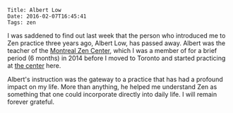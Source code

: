     Title: Albert Low
    Date: 2016-02-07T16:45:41
    Tags: zen

I was saddened to find out last week that the person who introduced me
to Zen practice three years ago, Albert Low, has passed away. Albert was the
teacher of the [Montreal Zen Center](http://www.zenmontreal.ca/), which I was
a member of for a brief period (6 months) in 2014 before I moved to Toronto
and started practicing at [the center](http://torontozen.org/) here.

Albert's instruction was the gateway to a practice that has had a profound
impact on my life. More than anything, he helped me understand Zen as
something that one could incorporate directly into daily life. I will remain
forever grateful.
